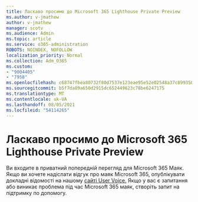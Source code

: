 ```yaml
---
title: Ласкаво просимо до Microsoft 365 Lighthouse Private Preview
ms.author: v-jmathew
author: v-jmathew
manager: scotv
ms.audience: Admin
ms.topic: article
ms.service: o365-administration
ROBOTS: NOINDEX, NOFOLLOW
localization_priority: Normal
ms.collection: Adm_O365
ms.custom:
- "9004405"
- "7958"
ms.openlocfilehash: c68747fbea80732f80d7537e123eae95e52e02548a37c899350a5d1f9f5cd53d
ms.sourcegitcommit: b5f7da89a650d2915dc652449623c78be6247175
ms.translationtype: MT
ms.contentlocale: uk-UA
ms.lasthandoff: 08/05/2021
ms.locfileid: "54114265"
---
```

# <a name="welcome-to-the-microsoft-365-lighthouse-private-preview"></a>Ласкаво просимо до Microsoft 365 Lighthouse Private Preview

Ви входите в приватний попередній перегляд для Microsoft 365 Маяк. Якщо ви хочете надіслати відгук про маяк Microsoft 365, опублікувати докладні відомості на нашому [сайті User Voice.](https://aka.ms/M365Lighthouseuservoice) Якщо у вас є запитання або виникає проблема під час Microsoft 365 маяк, створіть запит на підтримку по допомогу.

